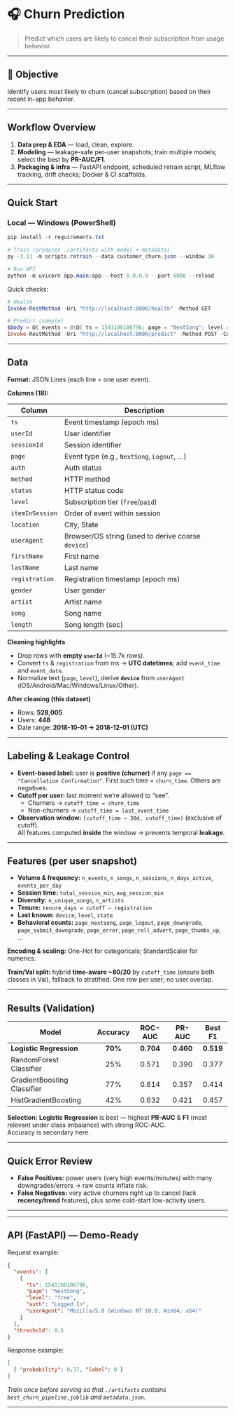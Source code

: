 # 🎧 Churn Prediction 

> Predict which users are likely to cancel their subscription from usage behavior.  

---

## 🎯 Objective
Identify users most likely to churn (cancel subscription) based on their recent in-app behavior.

---

## Workflow Overview
1) **Data prep & EDA** — load, clean, explore.  
2) **Modeling** — leakage-safe per-user snapshots; train multiple models; select the best by **PR-AUC/F1**.  
3) **Packaging & infra** — FastAPI endpoint, scheduled retrain script, MLflow tracking, drift checks; Docker & CI scaffolds.

---

## Quick Start

### Local — Windows (PowerShell)

```powershell
pip install -r requirements.txt

# Train (produces ./artifacts with model + metadata)
py -3.11 -m scripts.retrain --data customer_churn.json --window 30 

# Run API
python -m uvicorn app.main:app --host 0.0.0.0 --port 8000 --reload
```

Quick checks:

```powershell
# Health
Invoke-RestMethod -Uri "http://localhost:8000/health" -Method GET

# Predict (sample)
$body = @{ events = @(@{ ts = 1541106106796; page = "NextSong"; level = "free"; auth = "Logged In"; userAgent = "Mozilla/5.0 (Windows NT 10.0; Win64; x64)";}) } | ConvertTo-Json -Depth 5
Invoke-RestMethod -Uri "http://localhost:8000/predict" -Method POST -ContentType "application/json" -Body $body
```





---

## Data

**Format:** JSON Lines (each line = one user event).

**Columns (18):**

| Column         | Description                                           |
|----------------|-------------------------------------------------------|
| `ts`           | Event timestamp (epoch ms)                            |
| `userId`       | User identifier                                       |
| `sessionId`    | Session identifier                                    |
| `page`         | Event type (e.g., `NextSong`, `Logout`, …)            |
| `auth`         | Auth status                                           |
| `method`       | HTTP method                                           |
| `status`       | HTTP status code                                      |
| `level`        | Subscription tier (`free`/`paid`)                     |
| `itemInSession`| Order of event within session                         |
| `location`     | City, State                                           |
| `userAgent`    | Browser/OS string (used to derive coarse `device`)    |
| `firstName`    | First name                                            |
| `lastName`     | Last name                                             |
| `registration` | Registration timestamp (epoch ms)                     |
| `gender`       | User gender                                           |
| `artist`       | Artist name                                           |
| `song`         | Song name                                             |
| `length`       | Song length (sec)                                     |

**Cleaning highlights**
- Drop rows with **empty `userId`** (~15.7k rows).
- Convert `ts` & `registration` from ms → **UTC datetimes**; add `event_time` and `event_date`.
- Normalize text (`page`, `level`), derive **`device`** from `userAgent` (iOS/Android/Mac/Windows/Linux/Other).


**After cleaning (this dataset)**
- Rows: **528,005**  
- Users: **448**  
- Date range: **2018-10-01 → 2018-12-01 (UTC)**  

---

## Labeling & Leakage Control

- **Event-based label:** user is **positive (churner)** if any `page == "Cancellation Confirmation"`. First such time = `churn_time`. Others are negatives.
- **Cutoff per user:** last moment we’re allowed to “see”.
  - Churners → `cutoff_time = churn_time`
  - Non-churners → `cutoff_time = last_event_time`
- **Observation window:** `[cutoff_time − 30d, cutoff_time)` (exclusive of cutoff).  
  All features computed **inside** the window → prevents temporal **leakage**.

---

## Features (per user snapshot)

- **Volume & frequency:** `n_events`, `n_songs`, `n_sessions`, `n_days_active`, `events_per_day`
- **Session time:** `total_session_min`, `avg_session_min`
- **Diversity:** `n_unique_songs`, `n_artists`
- **Tenure:** `tenure_days = cutoff − registration`
- **Last known:** `device`, `level`, `state`
- **Behavioral counts:** `page_nextsong`, `page_logout`, `page_downgrade`, `page_submit_downgrade`, `page_error`, `page_roll_advert`, `page_thumbs_up`, …

**Encoding & scaling:** One-Hot for categoricals; StandardScaler for numerics.

**Train/Val split:** hybrid **time-aware ~80/20** by `cutoff_time` (ensure both classes in Val), fallback to stratified. One row per user; no user overlap.

---

## Results (Validation)

| Model                       | Accuracy | ROC-AUC | PR-AUC | Best F1 |
|----------------------------|:--------:|:-------:|:------:|:-------:|
| **Logistic Regression**    | **70%**  | **0.704** | **0.460** | **0.519** |
| RandomForest Classifier    | 25%      | 0.571   | 0.390  | 0.377   |
| GradientBoosting Classifier| 77%      | 0.614   | 0.357  | 0.414   |
| HistGradientBoosting       | 42%      | 0.632   | 0.421  | 0.457   |

**Selection:** **Logistic Regression** is best — highest **PR-AUC** & **F1** (most relevant under class imbalance) with strong ROC-AUC.  
Accuracy is secondary here.

---

## Quick Error Review

- **False Positives:** power users (very high events/minutes) with many downgrades/errors → raw counts inflate risk.
- **False Negatives:** very active churners right up to cancel (lack **recency/trend** features), plus some cold-start low-activity users.


---


---

## API (FastAPI) — Demo-Ready

Request example:

```json
{
  "events": [
    {
      "ts": 1541106106796,
      "page": "NextSong",
      "level": "free",
      "auth": "Logged In",
      "userAgent": "Mozilla/5.0 (Windows NT 10.0; Win64; x64)"
    }
  ],
  "threshold": 0.5
}
```

Response example:

```json
[
  { "probability": 0.37, "label": 0 }
]
```

_Train once before serving so that `./artifacts` contains `best_churn_pipeline.joblib` and `metadata.json`._

---





